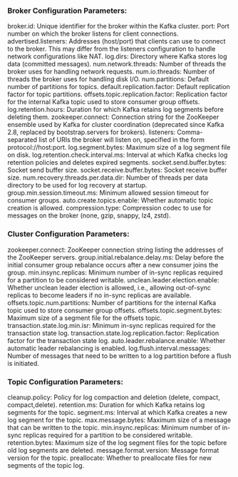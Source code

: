 ### Broker Configuration Parameters:
broker.id: Unique identifier for the broker within the Kafka cluster.
port: Port number on which the broker listens for client connections.
advertised.listeners: Addresses (host/port) that clients can use to connect to the broker. This may differ from the listeners configuration to handle network configurations like NAT.
log.dirs: Directory where Kafka stores log data (committed messages).
num.network.threads: Number of threads the broker uses for handling network requests.
num.io.threads: Number of threads the broker uses for handling disk I/O.
num.partitions: Default number of partitions for topics.
default.replication.factor: Default replication factor for topic partitions.
offsets.topic.replication.factor: Replication factor for the internal Kafka topic used to store consumer group offsets.
log.retention.hours: Duration for which Kafka retains log segments before deleting them.
zookeeper.connect: Connection string for the ZooKeeper ensemble used by Kafka for cluster coordination (deprecated since Kafka 2.8, replaced by bootstrap.servers for brokers).
listeners: Comma-separated list of URIs the broker will listen on, specified in the form protocol://host:port.
log.segment.bytes: Maximum size of a log segment file on disk.
log.retention.check.interval.ms: Interval at which Kafka checks log retention policies and deletes expired segments.
socket.send.buffer.bytes: Socket send buffer size.
socket.receive.buffer.bytes: Socket receive buffer size.
num.recovery.threads.per.data.dir: Number of threads per data directory to be used for log recovery at startup.
group.min.session.timeout.ms: Minimum allowed session timeout for consumer groups.
auto.create.topics.enable: Whether automatic topic creation is allowed.
compression.type: Compression codec to use for messages on the broker (none, gzip, snappy, lz4, zstd).


### Cluster Configuration Parameters:
zookeeper.connect: ZooKeeper connection string listing the addresses of the ZooKeeper servers.
group.initial.rebalance.delay.ms: Delay before the initial consumer group rebalance occurs after a new consumer joins the group.
min.insync.replicas: Minimum number of in-sync replicas required for a partition to be considered writable.
unclean.leader.election.enable: Whether unclean leader election is allowed, i.e., allowing out-of-sync replicas to become leaders if no in-sync replicas are available.
offsets.topic.num.partitions: Number of partitions for the internal Kafka topic used to store consumer group offsets.
offsets.topic.segment.bytes: Maximum size of a segment file for the offsets topic.
transaction.state.log.min.isr: Minimum in-sync replicas required for the transaction state log.
transaction.state.log.replication.factor: Replication factor for the transaction state log.
auto.leader.rebalance.enable: Whether automatic leader rebalancing is enabled.
log.flush.interval.messages: Number of messages that need to be written to a log partition before a flush is initiated.


### Topic Configuration Parameters:
cleanup.policy: Policy for log compaction and deletion (delete, compact, compact,delete).
retention.ms: Duration for which Kafka retains log segments for the topic.
segment.ms: Interval at which Kafka creates a new log segment for the topic.
max.message.bytes: Maximum size of a message that can be written to the topic.
min.insync.replicas: Minimum number of in-sync replicas required for a partition to be considered writable.
retention.bytes: Maximum size of the log segment files for the topic before old log segments are deleted.
message.format.version: Message format version for the topic.
preallocate: Whether to preallocate files for new segments of the topic log.